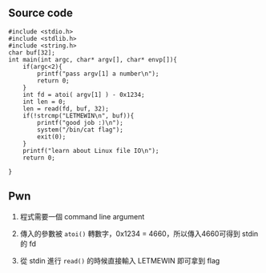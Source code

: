 ## Source code
```
#include <stdio.h>
#include <stdlib.h>
#include <string.h>
char buf[32];
int main(int argc, char* argv[], char* envp[]){
	if(argc<2){
		printf("pass argv[1] a number\n");
		return 0;
	}
	int fd = atoi( argv[1] ) - 0x1234;
	int len = 0;
	len = read(fd, buf, 32);
	if(!strcmp("LETMEWIN\n", buf)){
		printf("good job :)\n");
		system("/bin/cat flag");
		exit(0);
	}
	printf("learn about Linux file IO\n");
	return 0;

}
```

## Pwn
1. 程式需要一個 command line argument

2. 傳入的參數被 `atoi()` 轉數字，0x1234 = 4660，所以傳入4660可得到 stdin 的 fd

3. 從 stdin 進行 `read()` 的時候直接輸入 LETMEWIN 即可拿到 flag
